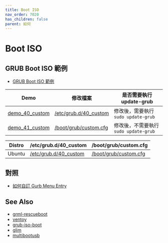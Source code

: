 ```yaml
---
title: Boot ISO
nav_order: 7020
has_children: false
parent: 如何
---
```



# Boot ISO


## GRUB Boot ISO 範例

* [GRUB Boot ISO 範例](https://github.com/samwhelp/note-about-grub/tree/gh-pages/_demo/prototype/boot_iso)

| Demo | 修改檔案 | 是否需要執行 update-grub |
| --- | --- | --- |
| [demo_40_custom](https://github.com/samwhelp/note-about-grub/tree/gh-pages/_demo/prototype/boot_iso/demo_40_custom)| [/etc/grub.d/40_custom](https://samwhelp.github.io/note-about-grub/read/explore/ubuntu/file/etc_grub_d_40_custom.html) | 修改後，需要執行 `sudo update-grub` |
| [demo_41_custom](https://github.com/samwhelp/note-about-grub/tree/gh-pages/_demo/prototype/boot_iso/demo_41_custom)| [/boot/grub/custom.cfg](https://samwhelp.github.io/note-about-grub/read/explore/ubuntu/file/boot_grub_custom_cfg.html) | 修改後，不需要執行 `sudo update-grub` |

| Distro | /etc/grub.d/40_custom | /boot/grub/custom.cfg |
| --- | --- | --- |
| Ubuntu | [/etc/grub.d/40_custom](https://github.com/samwhelp/note-about-grub/blob/gh-pages/_demo/prototype/boot_iso/demo_40_custom/Ubuntu/daily-live/40_custom) | [/boot/grub/custom.cfg](https://github.com/samwhelp/note-about-grub/blob/gh-pages/_demo/prototype/boot_iso/demo_41_custom/Ubuntu/daily-live/custom.cfg) |

## 對照

* [如何自訂 Gurb Menu Entry](https://samwhelp.github.io/note-about-grub/read/start/custom_menu_entry.html)

## See Also

* [grml-rescueboot](https://samwhelp.github.io/note-about-grub/read/link/grml-rescueboot.html)
* [ventoy](https://www.ventoy.net/)
* [grub-iso-boot](https://github.com/Jimmy-Z/grub-iso-boot)
* [glim](https://github.com/thias/glim)
* [multibootusb](https://github.com/aguslr/multibootusb)
